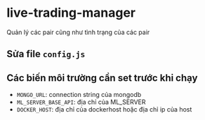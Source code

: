 # live-trading-manager
Quản lý các pair cũng như tình trạng của các pair

## Sửa file `config.js`

## Các biến môi trường cần set trước khi chạy
- `MONGO_URL`: connection string của mongodb
- `ML_SERVER_BASE_API`: địa chỉ của ML_SERVER
- `DOCKER_HOST`: địa chỉ của dockerhost hoặc địa chỉ ip của host